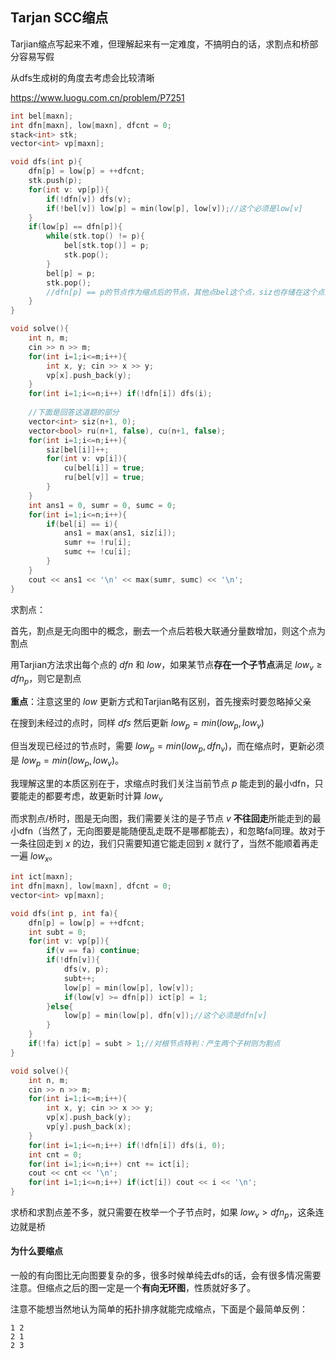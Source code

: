 ## Tarjan SCC缩点

Tarjian缩点写起来不难，但理解起来有一定难度，不搞明白的话，求割点和桥部分容易写假

 从dfs生成树的角度去考虑会比较清晰

https://www.luogu.com.cn/problem/P7251

```c++
int bel[maxn];
int dfn[maxn], low[maxn], dfcnt = 0;
stack<int> stk;
vector<int> vp[maxn];

void dfs(int p){
    dfn[p] = low[p] = ++dfcnt;
    stk.push(p);
    for(int v: vp[p]){
        if(!dfn[v]) dfs(v);
        if(!bel[v]) low[p] = min(low[p], low[v]);//这个必须是low[v]
    }
    if(low[p] == dfn[p]){
        while(stk.top() != p){
            bel[stk.top()] = p;
            stk.pop();
        }
        bel[p] = p;
        stk.pop();
        //dfn[p] == p的节点作为缩点后的节点，其他点bel这个点，siz也存储在这个点上
    }
}

void solve(){
    int n, m;
    cin >> n >> m;
    for(int i=1;i<=m;i++){
        int x, y; cin >> x >> y;
        vp[x].push_back(y);
    }
    for(int i=1;i<=n;i++) if(!dfn[i]) dfs(i);
    
    //下面是回答这道题的部分
    vector<int> siz(n+1, 0);
    vector<bool> ru(n+1, false), cu(n+1, false);
    for(int i=1;i<=n;i++){
        siz[bel[i]]++;
        for(int v: vp[i]){
            cu[bel[i]] = true;
            ru[bel[v]] = true;
        }
    }
    int ans1 = 0, sumr = 0, sumc = 0;
    for(int i=1;i<=n;i++){
        if(bel[i] == i){
            ans1 = max(ans1, siz[i]);
            sumr += !ru[i];
            sumc += !cu[i];
        }
    }
    cout << ans1 << '\n' << max(sumr, sumc) << '\n';
}
```

求割点：

首先，割点是无向图中的概念，删去一个点后若极大联通分量数增加，则这个点为割点

用Tarjian方法求出每个点的 $dfn$ 和 $low$，如果某节点**存在一个子节点**满足 $low_v\ge dfn_p$，则它是割点

**重点**：注意这里的 $low$ 更新方式和Tarjian略有区别，首先搜索时要忽略掉父亲

在搜到未经过的点时，同样 $dfs$ 然后更新 $low_p = min(low_p, low_v)$

但当发现已经过的节点时，需要 $low_p = min(low_p, dfn_v)$，而在缩点时，更新必须是 $low_p=min(low_p, low_v)$。

我理解这里的本质区别在于，求缩点时我们关注当前节点 $p$ 能走到的最小dfn，只要能走的都要考虑，故更新时计算 $low_v$

而求割点/桥时，图是无向图，我们需要关注的是子节点 $v$ **不往回走**所能走到的最小dfn（当然了，无向图要是能随便乱走既不是哪都能去），和忽略fa同理。故对于一条往回走到 $x$ 的边，我们只需要知道它能走回到 $x$ 就行了，当然不能顺着再走一遍 $low_x$。

```c++
int ict[maxn];
int dfn[maxn], low[maxn], dfcnt = 0;
vector<int> vp[maxn];

void dfs(int p, int fa){
    dfn[p] = low[p] = ++dfcnt;
    int subt = 0;
    for(int v: vp[p]){
        if(v == fa) continue;
        if(!dfn[v]){
            dfs(v, p);
            subt++;
            low[p] = min(low[p], low[v]);
            if(low[v] >= dfn[p]) ict[p] = 1;
        }else{
            low[p] = min(low[p], dfn[v]);//这个必须是dfn[v]
        }
    }
    if(!fa) ict[p] = subt > 1;//对根节点特判：产生两个子树则为割点
}

void solve(){
    int n, m;
    cin >> n >> m;
    for(int i=1;i<=m;i++){
        int x, y; cin >> x >> y;
        vp[x].push_back(y);
        vp[y].push_back(x);
    }
    for(int i=1;i<=n;i++) if(!dfn[i]) dfs(i, 0);
    int cnt = 0;
    for(int i=1;i<=n;i++) cnt += ict[i];
    cout << cnt << '\n';
    for(int i=1;i<=n;i++) if(ict[i]) cout << i << '\n';
}
```

求桥和求割点差不多，就只需要在枚举一个子节点时，如果 $low_v\gt dfn_p$，这条连边就是桥



#### 为什么要缩点

一般的有向图比无向图要复杂的多，很多时候单纯去dfs的话，会有很多情况需要注意。但缩点之后的图一定是一个**有向无环图**，性质就好多了。

注意不能想当然地认为简单的拓扑排序就能完成缩点，下面是个最简单反例：

```
1 2
2 1
2 3
```

